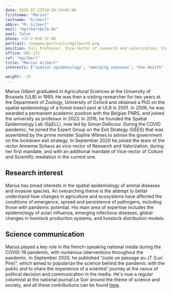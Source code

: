 ```yaml
---
date: 2016-07-23T19:29:14+02:00
firstname: "Marius"
lastname: "Gilbert"
abbrv: "M. Gilbert"
mail: "mgilbert@ulb.be"
past: false
phone: +32-2-650.37.80
portrait: /images/portraits/mgilbert2.png
position: Full Professor, Vice-rector of research and valorization, Vice-rector of Culture and scientific mediation
office: UB2.171
ref: "mgilbert"
title: "Marius Gilbert"
interests: ["spatial epidemiology", "emerging zoonoses", "One Health" ,"livestock production systems"]

weight: -19
---
```


Marius Gilbert graduated in Agricultural Sciences at the University of Brussels (ULB) in 1995. He was then a visiting researcher for two years at the Department of Zoology, University of Oxford and obtained a PhD on the spatial epidemiology of a forest insect pest at ULB in 2001. In 2006, he was awarded a permanent academic position with the Belgian FNRS, and joined the university as professor in 2023. In 2016, he founded the Spatial Epidemiology Lab (SpELL), now led by Simon Dellicour. During the COVID pandemic, he joined the Expert Group on the Exit Strategy (GEES) that was assembled by the prime minister Sophie Wilmes to advise the government on the lockdown exit strategy. In September 2020 he joined the team of the rector Annemie Schaus as vice-rector of Research and Valorization, during her first mandate, and with an additional mandate of Vice-rector of Culture and Scientific mediation in the current one.

## Research interest

Marius has broad interests in the spatial epidemiology of animal diseases and invasive species. An overarching theme is the attempt to better understand how changes in agriculture and ecosystems have affected the conditions of emergence, spread and persistence of pathogens, including those with pandemic potential. His main area of expertise includes the epidemiology of avian influenza, emerging infectious diseases, global changes in livestock production systems, and livestock distribution models.

## Science communication

Marius played a key role in the french-speaking national media during the COVID-19 pandemic, with numerous interventions throughout the pandemic. In September 2020, he published "Juste un passage au JT (Luc Pire)", which aimed to popularize the science behind the pandemic with the public and to share the experience of a scientist' journey at the nexus of political decision and communication in the media. He's now a regular columnist at the national journal Le Soir around the theme of science and society, and all these contributions can be found [here](https://www.lesoir.be/358546/dpi-authors/marius-gilbert).
